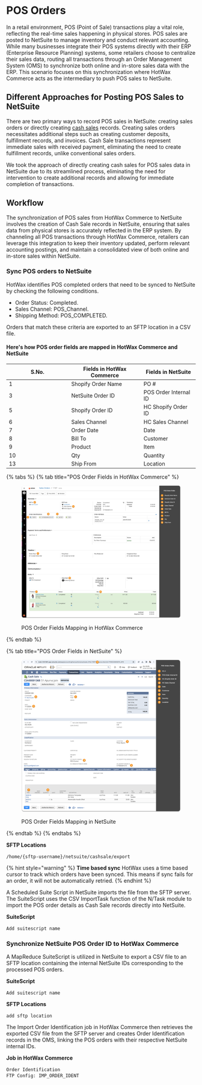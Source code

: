 # POS Orders

In a retail environment, POS (Point of Sale) transactions play a vital role, reflecting the real-time sales happening in physical stores. POS sales are posted to NetSuite to manage inventory and conduct relevant accounting. While many businesses integrate their POS systems directly with their ERP (Enterprise Resource Planning) systems, some retailers choose to centralize their sales data, routing all transactions through an Order Management System (OMS) to synchronize both online and in-store sales data with the ERP. This scenario focuses on this synchronization where HotWax Commerce acts as the intermediary to push POS sales to NetSuite.

## Different Approaches for Posting POS Sales to NetSuite

There are two primary ways to record POS sales in NetSuite: creating sales orders or directly creating [cash sales](https://docs.oracle.com/en/cloud/saas/netsuite/ns-online-help/section\_N407231.html#Cash-Sale-Import) records. Creating sales orders necessitates additional steps such as creating customer deposits, fulfillment records, and invoices. Cash Sale transactions represent immediate sales with received payment, eliminating the need to create fulfillment records, unlike conventional sales orders.

We took the approach of directly creating cash sales for POS sales data in NetSuite due to its streamlined process, eliminating the need for intervention to create additional records and allowing for immediate completion of transactions.

## Workflow

The synchronization of POS sales from HotWax Commerce to NetSuite involves the creation of Cash Sale records in NetSuite, ensuring that sales data from physical stores is accurately reflected in the ERP system. By channeling all POS transactions through HotWax Commerce, retailers can leverage this integration to keep their inventory updated, perform relevant accounting postings, and maintain a consolidated view of both online and in-store sales within NetSuite.

### Sync POS orders to NetSuite

HotWax identifies POS completed orders that need to be synced to NetSuite by checking the following conditions.

* Order Status: Completed.
* Sales Channel: POS\_Channel.
* Shipping Method: POS\_COMPLETED.

Orders that match these criteria are exported to an SFTP location in a CSV file.

#### Here's how POS order fields are mapped in HotWax Commerce and NetSuite

<table><thead><tr><th width="152">S.No.</th><th>Fields in HotWax Commerce</th><th>Fields in NetSuite</th></tr></thead><tbody><tr><td>1</td><td>Shopify Order Name</td><td>PO #</td></tr><tr><td>3</td><td>NetSuite Order ID</td><td>POS Order Internal ID</td></tr><tr><td>5</td><td>Shopify Order ID</td><td>HC Shopify Order ID</td></tr><tr><td>6</td><td>Sales Channel</td><td>HC Sales Channel</td></tr><tr><td>7</td><td>Order Date</td><td>Date</td></tr><tr><td>8</td><td>Bill To</td><td>Customer</td></tr><tr><td>9</td><td>Product</td><td>Item</td></tr><tr><td>10</td><td>Qty</td><td>Quantity</td></tr><tr><td>13</td><td>Ship From</td><td>Location</td></tr></tbody></table>

{% tabs %}
{% tab title="POS Order Fields in HotWax Commerce" %}
<figure><img src="../../.gitbook/assets/HC pos order mapping.png" alt=""><figcaption><p>POS Order Fields Mapping in HotWax Commerce</p></figcaption></figure>
{% endtab %}

{% tab title="POS Order Fields in NetSuite" %}
<figure><img src="../../.gitbook/assets/POS order mapping netsuite.png" alt=""><figcaption><p>POS Order Fields Mapping in NetSuite</p></figcaption></figure>
{% endtab %}
{% endtabs %}

**SFTP Locations**

```
/home/{sftp-username}/netsuite/cashsale/export
```

{% hint style="warning" %}
**Time based sync** HotWax uses a time based cursor to track which orders have been synced. This means if sync fails for an order, it will not be automatically retried.
{% endhint %}

A Scheduled Suite Script in NetSuite imports the file from the SFTP server. The SuiteScript uses the CSV ImportTask function of the N/Task module to import the POS order details as Cash Sale records directly into NetSuite.

**SuiteScript**

```
Add suitescript name
```

### Synchronize NetSuite POS Order ID to HotWax Commerce

A MapReduce SuiteScript is utilized in NetSuite to export a CSV file to an SFTP location containing the internal NetSuite IDs corresponding to the processed POS orders.

**SuiteScript**

```
Add suitescript name
```

**SFTP Locations**

```
add sftp location
```

The Import Order Identification job in HotWax Commerce then retrieves the exported CSV file from the SFTP server and creates Order Identification records in the OMS, linking the POS orders with their respective NetSuite internal IDs.

**Job in HotWax Commerce**

```
Order Identification
FTP Config: IMP_ORDER_IDENT
```
